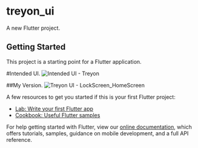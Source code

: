# treyon_ui

A new Flutter project.

## Getting Started

This project is a starting point for a Flutter application.

#Intended UI.
![Intended UI - Treyon](https://user-images.githubusercontent.com/66566368/115965406-0e753c00-a521-11eb-87c7-93bf8718e315.jpeg)


##My Version.
![Treyon UI - LockScreen_HomeScreen](https://user-images.githubusercontent.com/66566368/115965423-264cc000-a521-11eb-8d85-c07e2de76d62.jpg)



A few resources to get you started if this is your first Flutter project:

- [Lab: Write your first Flutter app](https://flutter.dev/docs/get-started/codelab)
- [Cookbook: Useful Flutter samples](https://flutter.dev/docs/cookbook)

For help getting started with Flutter, view our
[online documentation](https://flutter.dev/docs), which offers tutorials,
samples, guidance on mobile development, and a full API reference.
